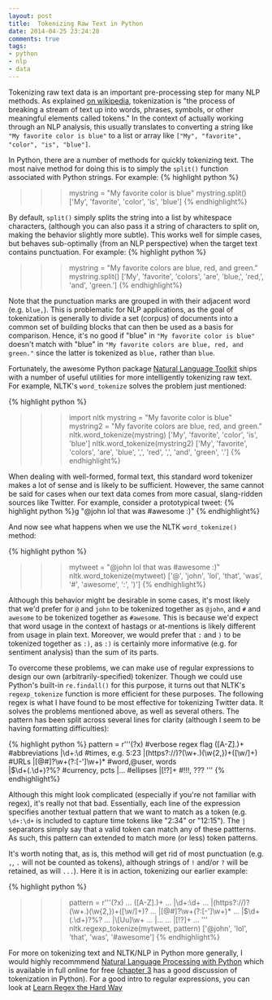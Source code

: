 ```yaml
--- 
layout: post 
title:  Tokenizing Raw Text in Python
date: 2014-04-25 23:24:28
comments: true
tags: 
- python 
- nlp 
- data
---
```

Tokenizing raw text data is an important pre-processing step for many NLP methods. As explained [on wikipedia](http://en.wikipedia.org/wiki/Tokenization), tokenization is "the process of breaking a stream of text up into words, phrases, symbols, or other meaningful elements called tokens." In the context of actually working through an NLP analysis, this usually translates to converting a string like `"My favorite color is blue"` to a list or array like `["My", "favorite", "color", "is", "blue"]`. 

In Python, there are a number of methods for quickly tokenizing text. The most naive method  for doing this is to simply the `split()` function associated with Python strings. For example:
{% highlight python %}
>>> mystring = "My favorite color is blue"
>>> mystring.split()
['My', 'favorite', 'color', 'is', 'blue']
{% endhighlight%}

By default, `split()` simply splits the string into a list by whitespace characters, (although you can also pass it a string of characters to split on, making the behavior slightly more subtle). This works well for simple cases, but behaves sub-optimally (from an NLP perspective) when the target text contains punctuation. For example: 
{% highlight python %}
>>> mystring = "My favorite colors are blue, red, and green."
>>> mystring.split()
['My', 'favorite', 'colors', 'are', 'blue,', 'red,', 'and', 'green.']
{% endhighlight%}

Note that the punctuation marks are grouped in with their adjacent word (e.g. `blue,`). This is problematic for NLP applications, as the goal of tokenization is generally to divide a set (corpus) of documents into a common set of building blocks that can then be used as a basis for comparison. Hence, it's no good if "blue" in `"My favorite color is blue"` doesn't match with "blue" in `"My favorite colors are blue, red, and green."` since the latter is tokenized as `blue,` rather than `blue`. 

Fortunately, the awesome Python package [Natural Language Toolkit](http://www.nltk.org/) ships with a number of useful utilities for more intelligently tokenizing raw text. For example, NLTK's `word_tokenize` solves the problem just mentioned: 

{% highlight python %}
>>> import nltk
>>> mystring = "My favorite color is blue"
>>> mystring2 = "My favorite colors are blue, red, and green."
>>> nltk.word_tokenize(mystring)
['My', 'favorite', 'color', 'is', 'blue']
>>> nltk.word_tokenize(mystring2)
['My', 'favorite', 'colors', 'are', 'blue', ',', 'red', ',', 'and', 'green', '.']
{% endhighlight%}

When dealing with well-formed, formal text, this standard word tokenizer makes a lot of sense and is likely to be sufficient. However, the same cannot be said for cases when our text data comes from more casual, slang-ridden sources like Twitter. For example, consider a prototypical tweet:
{% highlight python %}g
"@john lol that was #awesome :)"
{% endhighlight%}

And now see what happens when we use the NLTK `word_tokenize()` method: 

{% highlight python %}
>>> mytweet = "@john lol that was #awesome :)"
>>> nltk.word_tokenize(mytweet)
['@', 'john', 'lol', 'that', 'was', '#', 'awesome', ':', ')']
{% endhighlight%}

Although this behavior might be desirable in some cases, it's most likely that we'd prefer for `@` and `john` to be tokenized together as `@john`, and `#` and `awesome` to be tokenized together as `#awesome`. This is because we'd expect that word usage in the context of hastags or at-mentions is likely different from usage in plain text. Moreover, we would prefer that `:` and `)` to be tokenized together as `:)`, as `:)` is certainly more informative (e.g. for sentiment analysis) than the sum of its parts. 

To overcome these problems, we can make use of regular expressions to design our own (arbitrarily-specified) tokenizer. Though we could use Python's built-in `re.findall()` for this purpose, it turns out that NLTK's `regexp_tokenize` function is more efficient for these purposes. The following regex is what I have found to be most effective for tokenizing Twitter data. It solves the problems mentioned above, as well as several others. The pattern has been split across several lines for clarity (although I seem to be having formatting difficulties): 

{% highlight python %}
pattern = r'''(?x)    #verbose regex flag
         ([A-Z]\.)+	 #abbreviations
        |\d+:\d		#times, e.g. 5:23
        |(https?://)?(\w+\.)(\w{2,})+([\w/]+) #URLs
        |[@\#]?\w+(?:[-']\w+)*	#word,@user, words	
        |\$\d+(\.\d+)?%? #currency, pcts
        |\.\.\.		#ellipses
        |[!?]+		#!!!, ???
    	'''
{% endhighlight%}

Although this might look complicated (especially if you're not familiar with regex), it's really not that bad. Essentially, each line of the expression specifies another textual pattern that we want to match as a token (e.g. `\d+:\d+` is included to capture time tokens like "2:34" or "12:15"). The `|` separators simply say that a valid token can match any of these pattterns. As such, this pattern can extended to match more (or less) token patterns.  

It's worth noting that, as is, this method will get rid of most punctuation (e.g. `,`, `.` will not be counted as tokens), although strings of `!` and/or `?` will be retained, as will `...`). Here it is in action, tokenizing our earlier example:

{% highlight python %}
>>> pattern = r'''(?x)
...          ([A-Z]\.)+
...         |\d+:\d+
...         |(https?://)?(\w+\.)(\w{2,})+([\w/]+)?
...         |[@\#]?\w+(?:[-']\w+)*
...         |\$\d+(\.\d+)?%?
...         |\\[Uu]\w+
...         |\.\.\.
...         |[!?]+
...     '''
>>> nltk.regexp_tokenize(mytweet, pattern)
['@john', 'lol', 'that', 'was', '#awesome']
{% endhighlight%}

For more on tokenizing text and NLTK/NLP in Python more generally, I would highly recommmend [Natural Language Processing with Python](http://www.nltk.org/book) which is available in full online for free ([chapter 3]((http://www.nltk.org/book/ch03.html)) has a good discussion of tokenization in Python). For a good intro to regular expressions, you can look at [Learn Regex the Hard Way](http://regex.learncodethehardway.org/book/)











